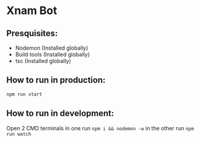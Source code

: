 # Xnam Bot

## Presquisites:
* Nodemon (Installed globally)
* Build tools (Installed globally)
* tsc (Installed globally)

## How to run in production:
```sh
npm run start
```

## How to run in development:
Open 2 CMD terminals
in one run `npm i && nodemon -w` in the other run `npm run watch`